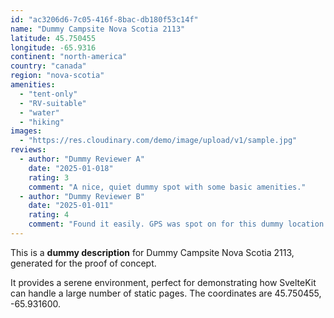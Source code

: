 ```yaml
---
id: "ac3206d6-7c05-416f-8bac-db180f53c14f"
name: "Dummy Campsite Nova Scotia 2113"
latitude: 45.750455
longitude: -65.9316
continent: "north-america"
country: "canada"
region: "nova-scotia"
amenities:
  - "tent-only"
  - "RV-suitable"
  - "water"
  - "hiking"
images:
  - "https://res.cloudinary.com/demo/image/upload/v1/sample.jpg"
reviews:
  - author: "Dummy Reviewer A"
    date: "2025-01-018"
    rating: 3
    comment: "A nice, quiet dummy spot with some basic amenities."
  - author: "Dummy Reviewer B"
    date: "2025-01-011"
    rating: 4
    comment: "Found it easily. GPS was spot on for this dummy location."
---
```


This is a **dummy description** for Dummy Campsite Nova Scotia 2113, generated for the proof of concept.

It provides a serene environment, perfect for demonstrating how SvelteKit can handle a large number of static pages. The coordinates are 45.750455, -65.931600.
